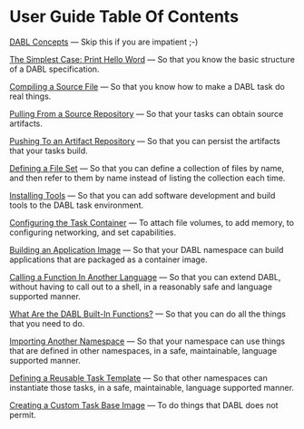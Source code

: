 # User Guide Table Of Contents

[DABL Concepts](Concepts.md) — Skip this if you are impatient ;-)

[The Simplest Case: Print Hello Word](SimplestCase.md)
— So that you know the basic structure of a DABL specification.

[Compiling a Source File](Compiling.md)
— So that you know how to make a DABL task do real things.

[Pulling From a Source Repository](PullingFromSourceRepo.md)
— So that your tasks can obtain source artifacts.

[Pushing To an Artifact Repository](PushingToArtifactRepo.md)
— So that you can persist the artifacts that your tasks build.

[Defining a File Set](DefiningFileSet.md)
— So that you can define a collection of files by name, and then refer to them
by name instead of listing the collection each time.

[Installing Tools](InstallingTools.md)
— So that you can add software development and build tools to the DABL task
environment.

[Configuring the Task Container](ConfiguringContainer.md)
— To attach file volumes, to add memory, to configuring networking, and set
capabilities.

[Building an Application Image](BuildAppImage.md)
— So that your DABL namespace can build applications that are packaged as
a container image.

[Calling a Function In Another Language](CallingFunction.md)
— So that you can extend DABL, without having to call out to a shell, in a
reasonably safe and language supported manner.

[What Are the DABL Built-In Functions?](BuiltinFunctions.md)
— So that you can do all the things that you need to do.

[Importing Another Namespace](Importing.md)
— So that your namespace can use things that are defined in other namespaces,
in a safe, maintainable, language supported manner.

[Defining a Reusable Task Template](TaskTemplate.md)
— So that other namespaces can instantiate those tasks, in a safe, maintainable,
language supported manner.

[Creating a Custom Task Base Image](CustomBaseImage.md)
— To do things that DABL does not permit.
